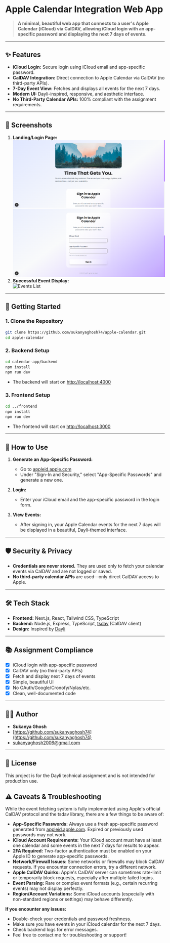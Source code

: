 # Apple Calendar Integration Web App

> **A minimal, beautiful web app that connects to a user's Apple Calendar (iCloud) via CalDAV, allowing iCloud login with an app-specific password and displaying the next 7 days of events.**

---

## ✨ Features

- **iCloud Login:** Secure login using iCloud email and app-specific password.
- **CalDAV Integration:** Direct connection to Apple Calendar via CalDAV (no third-party APIs).
- **7-Day Event View:** Fetches and displays all events for the next 7 days.
- **Modern UI:** Dayli-inspired, responsive, and aesthetic interface.
- **No Third-Party Calendar APIs:** 100% compliant with the assignment requirements.

---

## 📸 Screenshots

1. **Landing/Login Page:**  
   ![Login Page 1](./screenshots/login_1)
   ![Login Page 2](./screenshots/login_2)
3. **Successful Event Display:**  
   ![Events List](./screenshots/events.png)
   
---

## 🚀 Getting Started

### 1. **Clone the Repository**
```bash
git clone https://github.com/sukanyaghosh74/apple-calendar.git
cd apple-calendar
```

### 2. **Backend Setup**
```bash
cd calendar-app/backend
npm install
npm run dev
```
- The backend will start on [http://localhost:4000](http://localhost:4000)

### 3. **Frontend Setup**
```bash
cd ../frontend
npm install
npm run dev
```
- The frontend will start on [http://localhost:3000](http://localhost:3000)

---

## 🔑 **How to Use**

1. **Generate an App-Specific Password:**
   - Go to [appleid.apple.com](https://appleid.apple.com/account/manage)
   - Under "Sign-In and Security," select "App-Specific Passwords" and generate a new one.

2. **Login:**
   - Enter your iCloud email and the app-specific password in the login form.

3. **View Events:**
   - After signing in, your Apple Calendar events for the next 7 days will be displayed in a beautiful, Dayli-themed interface.

---

## 🛡️ Security & Privacy

- **Credentials are never stored.** They are used only to fetch your calendar events via CalDAV and are not logged or saved.
- **No third-party calendar APIs** are used—only direct CalDAV access to Apple.

---

## 🛠️ Tech Stack

- **Frontend:** Next.js, React, Tailwind CSS, TypeScript
- **Backend:** Node.js, Express, TypeScript, [tsdav](https://github.com/natelindev/tsdav) (CalDAV client)
- **Design:** Inspired by [Dayli](https://usedayli.framer.website/)

---

## 📚 Assignment Compliance

- [x] iCloud login with app-specific password
- [x] CalDAV only (no third-party APIs)
- [x] Fetch and display next 7 days of events
- [x] Simple, beautiful UI
- [x] No OAuth/Google/Cronofy/Nylas/etc.
- [x] Clean, well-documented code

---

## 🙋‍♂️ Author

- **Sukanya Ghosh**
- [https://github.com/sukanyaghosh74](https://github.com/sukanyaghosh74)
- [sukanyaghosh2006@gmail.com](sukanyaghosh2006@gmail.com)

---

## 📄 License

This project is for the Dayli technical assignment and is not intended for production use.

## ⚠️ Caveats & Troubleshooting

While the event fetching system is fully implemented using Apple's official CalDAV protocol and the tsdav library, there are a few things to be aware of:

- **App-Specific Passwords:** Always use a fresh app-specific password generated from [appleid.apple.com](https://appleid.apple.com/account/manage). Expired or previously used passwords may not work.
- **iCloud Account Requirements:** Your iCloud account must have at least one calendar and some events in the next 7 days for results to appear.
- **2FA Required:** Two-factor authentication must be enabled on your Apple ID to generate app-specific passwords.
- **Network/Firewall Issues:** Some networks or firewalls may block CalDAV requests. If you encounter connection errors, try a different network.
- **Apple CalDAV Quirks:** Apple's CalDAV server can sometimes rate-limit or temporarily block requests, especially after multiple failed logins.
- **Event Parsing:** Rare or complex event formats (e.g., certain recurring events) may not display perfectly.
- **Region/Account Variations:** Some iCloud accounts (especially with non-standard regions or settings) may behave differently.

**If you encounter any issues:**
- Double-check your credentials and password freshness.
- Make sure you have events in your iCloud calendar for the next 7 days.
- Check backend logs for error messages.
- Feel free to contact me for troubleshooting or support!